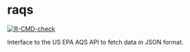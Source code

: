 # raqs

<!-- badges: start -->
[![R-CMD-check](https://github.com/HimesGroup/raqs/actions/workflows/R-CMD-check.yaml/badge.svg)](https://github.com/HimesGroup/raqs/actions/workflows/R-CMD-check.yaml)
<!-- badges: end -->

Interface to the US EPA AQS API to fetch data in JSON format.
